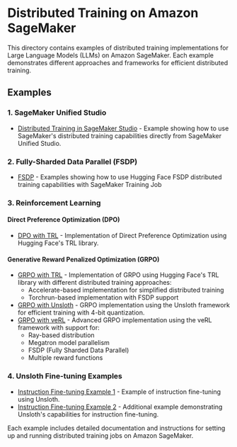 # Distributed Training on Amazon SageMaker

This directory contains examples of distributed training implementations for Large Language Models (LLMs) on Amazon SageMaker. Each example demonstrates different approaches and frameworks for efficient distributed training.

## Examples

### 1. SageMaker Unified Studio

- [Distributed Training in SageMaker Studio](distributed_training_sm_unified_studio/README.md) - Example showing how to use SageMaker's distributed training capabilities directly from SageMaker Unified Studio.

### 2. Fully-Sharded Data Parallel (FSDP)

- [FSDP](fsdp/README.md) - Examples showing how to use Hugging Face FSDP distributed training capabilities with SageMaker Training Job

### 3. Reinforcement Learning

#### Direct Preference Optimization (DPO)

- [DPO with TRL](reinforcement-learning/dpo/trl/README.md) - Implementation of Direct Preference Optimization using Hugging Face's TRL library.

#### Generative Reward Penalized Optimization (GRPO)

- [GRPO with TRL](reinforcement-learning/grpo/trl/README.md) - Implementation of GRPO using Hugging Face's TRL library with different distributed training approaches:
  - Accelerate-based implementation for simplified distributed training
  - Torchrun-based implementation with FSDP support
- [GRPO with Unsloth](reinforcement-learning/grpo/unsloth/README.md) - GRPO implementation using the Unsloth framework for efficient training with 4-bit quantization.
- [GRPO with veRL](reinforcement-learning/grpo/veRL/README.md) - Advanced GRPO implementation using the veRL framework with support for:
  - Ray-based distribution
  - Megatron model parallelism
  - FSDP (Fully Sharded Data Parallel)
  - Multiple reward functions

### 4. Unsloth Fine-tuning Examples

- [Instruction Fine-tuning Example 1](unsloth/instruct-fine-tuning-example-1/README.md) - Example of instruction fine-tuning using Unsloth.
- [Instruction Fine-tuning Example 2](unsloth/instruct-fine-tuning-example-2/README.md) - Additional example demonstrating Unsloth's capabilities for instruction fine-tuning.

Each example includes detailed documentation and instructions for setting up and running distributed training jobs on Amazon SageMaker.
